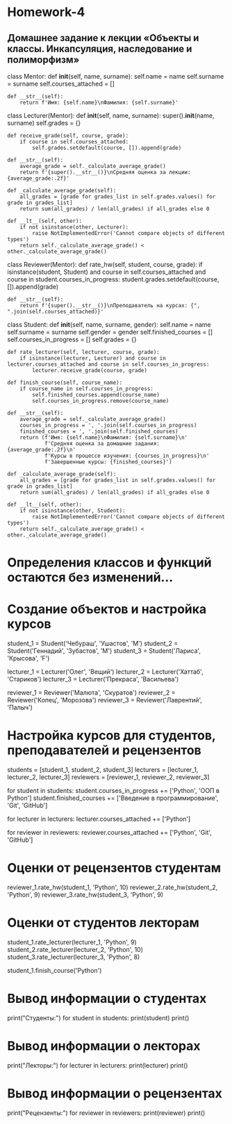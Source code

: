 # Homework-4
 ## Домашнее задание к лекции «Объекты и классы. Инкапсуляция, наследование и полиморфизм»

 
class Mentor:
    def __init__(self, name, surname):
        self.name = name
        self.surname = surname
        self.courses_attached = []

    def __str__(self):
        return f'Имя: {self.name}\nФамилия: {self.surname}'

class Lecturer(Mentor):
    def __init__(self, name, surname):
        super().__init__(name, surname)
        self.grades = {}

    def receive_grade(self, course, grade):
        if course in self.courses_attached:
            self.grades.setdefault(course, []).append(grade)

    def __str__(self):
        average_grade = self._calculate_average_grade()
        return f'{super().__str__()}\nСредняя оценка за лекции: {average_grade:.2f}'

    def _calculate_average_grade(self):
        all_grades = [grade for grades_list in self.grades.values() for grade in grades_list]
        return sum(all_grades) / len(all_grades) if all_grades else 0

    def __lt__(self, other):
        if not isinstance(other, Lecturer):
            raise NotImplementedError('Cannot compare objects of different types')
        return self._calculate_average_grade() < other._calculate_average_grade()

class Reviewer(Mentor):
    def rate_hw(self, student, course, grade):
        if isinstance(student, Student) and course in self.courses_attached and course in student.courses_in_progress:
            student.grades.setdefault(course, []).append(grade)

    def __str__(self):
        return f'{super().__str__()}\nПреподаватель на курсах: {", ".join(self.courses_attached)}'

class Student:
    def __init__(self, name, surname, gender):
        self.name = name
        self.surname = surname
        self.gender = gender
        self.finished_courses = []
        self.courses_in_progress = []
        self.grades = {}

    def rate_lecturer(self, lecturer, course, grade):
        if isinstance(lecturer, Lecturer) and course in lecturer.courses_attached and course in self.courses_in_progress:
            lecturer.receive_grade(course, grade)

    def finish_course(self, course_name):
        if course_name in self.courses_in_progress:
            self.finished_courses.append(course_name)
            self.courses_in_progress.remove(course_name)
    
    def __str__(self):
        average_grade = self._calculate_average_grade()
        courses_in_progress = ', '.join(self.courses_in_progress)
        finished_courses = ', '.join(self.finished_courses)
        return (f'Имя: {self.name}\nФамилия: {self.surname}\n'
                f'Средняя оценка за домашние задания: {average_grade:.2f}\n'
                f'Курсы в процессе изучения: {courses_in_progress}\n'
                f'Завершенные курсы: {finished_courses}')

    def _calculate_average_grade(self):
        all_grades = [grade for grades_list in self.grades.values() for grade in grades_list]
        return sum(all_grades) / len(all_grades) if all_grades else 0

    def __lt__(self, other):
        if not isinstance(other, Student):
            raise NotImplementedError('Cannot compare objects of different types')
        return self._calculate_average_grade() < other._calculate_average_grade()

# Определения классов и функций остаются без изменений...

# Создание объектов и настройка курсов
student_1 = Student('Чебураш', 'Ушастов', 'M')
student_2 = Student('Геннадий', 'Зубастов', 'М')
student_3 = Student('Лариса', 'Крысова', 'F')

lecturer_1 = Lecturer('Олег', 'Вещий')
lecturer_2 = Lecturer('Хаттаб', 'Стариков')
lecturer_3 = Lecturer('Прекраса', 'Васильева')

reviewer_1 = Reviewer('Малюта', 'Скуратов')
reviewer_2 = Reviewer('Копец', 'Морозова')
reviewer_3 = Reviewer('Лаврентий', 'Палыч')

# Настройка курсов для студентов, преподавателей и рецензентов
students = [student_1, student_2, student_3]
lecturers = [lecturer_1, lecturer_2, lecturer_3]
reviewers = [reviewer_1, reviewer_2, reviewer_3]

for student in students:
    student.courses_in_progress += ['Python', 'ООП в Python']
    student.finished_courses += ['Введение в программирование', 'Git',   'GitHub']

for lecturer in lecturers:
    lecturer.courses_attached += ['Python']

for reviewer in reviewers:
    reviewer.courses_attached += ['Python', 'Git', 'GitHub']

# Оценки от рецензентов студентам
reviewer_1.rate_hw(student_1, 'Python', 10)
reviewer_2.rate_hw(student_2, 'Python', 9)
reviewer_3.rate_hw(student_3, 'Python', 9)

# Оценки от студентов лекторам
student_1.rate_lecturer(lecturer_1, 'Python', 9)
student_2.rate_lecturer(lecturer_2, 'Python', 10)
student_3.rate_lecturer(lecturer_3, 'Python', 8)

student_1.finish_course('Python')

# Вывод информации о студентах
print("Студенты:")
for student in students:
    print(student)
    print()

# Вывод информации о лекторах
print("Лекторы:")
for lecturer in lecturers:
    print(lecturer)
    print()

# Вывод информации о рецензентах
print("Рецензенты:")
for reviewer in reviewers:
    print(reviewer)
    print()


